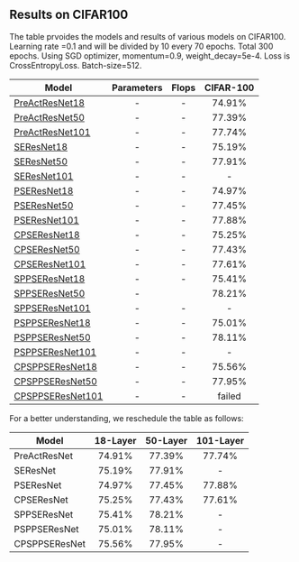 ## Results on CIFAR100
The table prvoides the models and results of various models on CIFAR100. 
Learning rate =0.1 and will be divided by 10 every 70 epochs. Total 300 epochs.
Using SGD optimizer, momentum=0.9, weight_decay=5e-4.
Loss is CrossEntropyLoss.
Batch-size=512.

Model | Parameters| Flops | CIFAR-100 | 
-------|:-------:|:--------:|:--------:|
[PreActResNet18](https://drive.google.com/open?id=1w2VGpFPDuS9NzcfcGfPUXoEdXwVftFep) |- |- |74.91%
[PreActResNet50](https://drive.google.com/open?id=1Nz_JmzLxuzefGzekBRoCutDIeRgaKWMY) |- |- |77.39%
[PreActResNet101](https://drive.google.com/open?id=1gZoIQhJCzSMhN9b6OeoLL_lyxgU5vCVT) |- |- |77.74%
[SEResNet18](https://drive.google.com/open?id=17Ynt2pLrbew-n2Wu3P8coZ1vTUiV8h3I) |- |- |75.19%
[SEResNet50](https://drive.google.com/open?id=1ESIH2Vmqk5kP2VMuUd53FtXDiyhV-ZGe) |- |- |77.91%
[SEResNet101]() |- |- |-
[PSEResNet18](https://drive.google.com/open?id=1ZHYAyjiVsBtpCe7pDp3Ip204UYDpe_aR) |- |- |74.97%
[PSEResNet50](https://drive.google.com/open?id=1V_-qkfvGorDDzOMEsEb9peHyj-tI2IB2) |- |- |77.45%
[PSEResNet101](https://drive.google.com/open?id=17zRZipc8Dj32b4iaDcD4J9w-8-tcEfqb) |- |- |77.88%
[CPSEResNet18](https://drive.google.com/open?id=12Hne8epBFV2YjakHP43PwYSYizdHlG0D) |- |- |75.25%
[CPSEResNet50](https://drive.google.com/open?id=1axp5bjRTkmkxRd3CGRTP_WwBOcdh74GM) |- |- |77.43%
[CPSEResNet101](https://drive.google.com/open?id=1MtfiV8vjHNfiXwB6q-AncuTe2Y1dkNxQ) |- |- |77.61%
[SPPSEResNet18](https://drive.google.com/open?id=1EYcqDd70KHLKC2v_DaZ35qW1SLVzwaqN) |- |- |75.41%
[SPPSEResNet50](https://drive.google.com/open?id=1xEMjxxOe3X3-fOvU9wdxJWtoPoFA74T_) |- | |78.21%
[SPPSEResNet101]() |- |- |-
[PSPPSEResNet18](https://drive.google.com/open?id=1h-d4b1qaGgzxu8_yPlwrVu-BIN9ZUbNo) |- |- |75.01%
[PSPPSEResNet50](https://drive.google.com/open?id=11-4nxqOE9_cYwC6iR8DUHSln0z5nwoTD) |- |- |78.11%
[PSPPSEResNet101]() |- |- |-
[CPSPPSEResNet18](https://drive.google.com/open?id=1G1vPvLYFCTCq7nE4TQFTiwIthKFE9yso) |- |- |75.56%
[CPSPPSEResNet50](https://drive.google.com/open?id=1tVB-ml5JUnmGMqw7mToPxhmkjoaCkRE2) |- |- |77.95%
[CPSPPSEResNet101]() |- |- |failed


For a better understanding, we reschedule the table as follows:

Model | 18-Layer| 50-Layer | 101-Layer | 
-------|:-------:|:--------:|:--------:|
PreActResNet    |74.91% |77.39% |77.74%
SEResNet        |75.19% |77.91% |-
PSEResNet       |74.97% |77.45% |77.88%
CPSEResNet      |75.25% |77.43% |77.61%
SPPSEResNet     |75.41% |78.21% |-
PSPPSEResNet    |75.01% |78.11% |-
CPSPPSEResNet   |75.56% |77.95% |-
